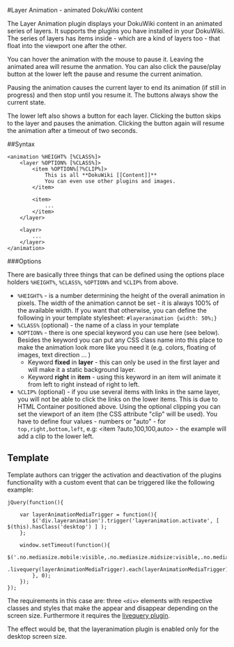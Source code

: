 #Layer Animation - animated DokuWiki content


The Layer Animation plugin displays your DokuWiki content in an animated series of layers. It supports the plugins you have installed in your DokuWiki. The series of layers has items inside - which are a kind of layers too - that float into the viewport one after the other. 

You can hover the animation with the mouse to pause it. Leaving the animated area will resume the anmation. You can also click the pause/play button at the lower left the pause and resume the current animation.

Pausing the animation causes the current layer to end its animation (if still in progress) and then stop until you resume it. The buttons always show the current state.

The lower left also shows a button for each layer. Clicking the button skips to the layer and pauses the animation. Clicking the button again will resume the animation after a timeout of two seconds.

##Syntax

```
<animation %HEIGHT% [%CLASS%]>
    <layer %OPTION% [%CLASS%]>
        <item %OPTION%[?%CLIP%]>
            This is all **DokuWiki [[Content]]**
            You can even use other plugins and images.
        </item>

        <item>
            ...
        </item>
    </layer>

    <layer>
        ...
    </layer>
</animation>
```

###Options


There are basically three things that can be defined using the options place holders ``%HEIGHT%``, ``%CLASS%``, ``%OPTION%`` and ``%CLIP%`` from above.

  * ``%HEIGHT%`` - is a number determining the height of the overall animation in pixels. The width of the animation cannot be set - it is always 100% of the available width. If you want that otherwise, you can define the following in your template stylesheet: ``#layeranimation {width: 50%;}``
  * ``%CLASS%`` (optional) - the name of a class in your template
  * ``%OPTION%`` - there is one special keyword you can use here (see below). Besides the keyword you can put any CSS class name into this place to make the animation look more like you need it (e.g. colors, floating of images, text direction ... )
    * Keyword **fixed** in **layer** - this can only be used in the first layer and will make it a static background layer.
    * Keyword **right** in **item** - using this keyword in an item will animate it from left to right instead of right to left.
  * ``%CLIP%`` (optional) - if you use several items with links in the same layer, you will not be able to click the links on the lower items. This is due to HTML Container positioned above. Using the optional clipping you can set the viewport of an item (the CSS attribute "clip" will be used). You have to define four values  - numbers or "auto" - for ``top,right,bottom,left``, e.g: <item ?auto,100,100,auto> - the example will add a clip to the lower left.

## Template

Template authors can trigger the activation and deactivation of the plugins functionality with a custom event that can be triggered like the following example:

```
jQuery(function(){

    var layerAnimationMediaTrigger = function(){
        $('div.layeranimation').trigger('layeranimation.activate', [ $(this).hasClass('desktop') ] );
    };

    window.setTimeout(function(){
        $('.no.mediasize.mobile:visible,.no.mediasize.midsize:visible,.no.mediasize.desktop:visible')
        .livequery(layerAnimationMediaTrigger).each(layerAnimationMediaTrigger);
        }, 0);
    });
});
```

The requirements in this case are: three ``<div>`` elements with respective classes and styles that make the appear and disappear depending on the screen size. Furthermore it requires the [livequery plugin](http://docs.jquery.com/Plugins/livequery).

The effect would be, that the layeranimation plugin is enabled only for the desktop screen size.
